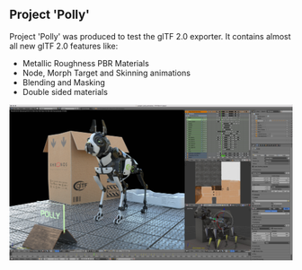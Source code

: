Project 'Polly'
---------------

Project 'Polly' was produced to test the glTF 2.0 exporter.
It contains almost all new glTF 2.0 features like:  

- Metallic Roughness PBR Materials
- Node, Morph Target and Skinning animations
- Blending and Masking
- Double sided materials

![Project 'Polly' in Blender](project_polly_blender.png)

